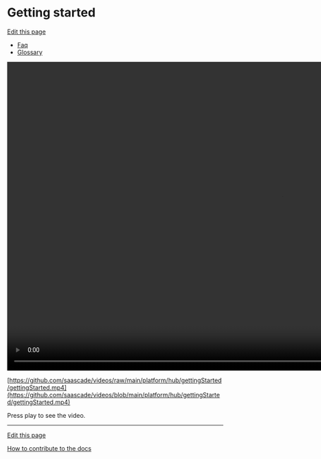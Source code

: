 # Getting started
[Edit this page](README.md)

- [Faq](../../General/FAQ/README.md)
- [Glossary](../../General/Glossary/README.md)

<video width="1280" height="720" controls>
  <source src="[video.mov](https://github.com/saascade/videos/raw/main/platform/hub/gettingStarted/gettingStarted.mp4)" type="video/mp4">
</video>

[https://github.com/saascade/videos/raw/main/platform/hub/gettingStarted/gettingStarted.mp4](https://github.com/saascade/videos/blob/main/platform/hub/gettingStarted/gettingStarted.mp4)

Press play to see the video.

---
[Edit this page](README.md)

[How to contribute to the docs](../../General/HowToContribute/README.md)
